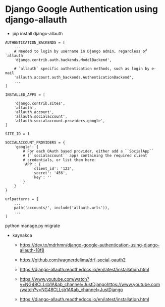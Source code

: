 # Django Google Authentication using django-allauth

- pip install django-allauth

```
AUTHENTICATION_BACKENDS = [
    ...
    # Needed to login by username in Django admin, regardless of `allauth`
    'django.contrib.auth.backends.ModelBackend',

    # `allauth` specific authentication methods, such as login by e-mail
    'allauth.account.auth_backends.AuthenticationBackend',
    ...
]
```

```
INSTALLED_APPS = [

    'django.contrib.sites',
    'allauth',
    'allauth.account',
    'allauth.socialaccount',
    'allauth.socialaccount.providers.google',
]

SITE_ID = 1

SOCIALACCOUNT_PROVIDERS = {
    'google': {
        # For each OAuth based provider, either add a ``SocialApp``
        # (``socialaccount`` app) containing the required client
        # credentials, or list them here:
        'APP': {
            'client_id': '123',
            'secret': '456',
            'key': ''
        }
    }
}

```

```
urlpatterns = [
    ...
    path('accounts/', include('allauth.urls')),
    ...
]
```


python manage.py migrate




- kaynakca
   - https://dev.to/mdrhmn/django-google-authentication-using-django-allauth-18f8

  - https://github.com/wagnerdelima/drf-social-oauth2

  - https://django-allauth.readthedocs.io/en/latest/installation.html

  - https://www.youtube.com/watch?v=NG48CLLsb1A&ab_channel=JustDjangohttps://www.youtube.com/watch?v=NG48CLLsb1A&ab_channel=JustDjango

  - https://django-allauth.readthedocs.io/en/latest/installation.html